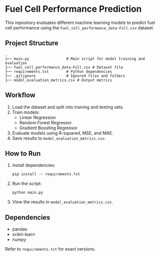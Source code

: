 # Fuel Cell Performance Prediction

This repository evaluates different machine learning models to predict fuel cell performance using the `Fuel_cell_performance_data-Full.csv` dataset.

## Project Structure

```
.
├── main.py                 # Main script for model training and evaluation
├── Fuel_cell_performance_data-Full.csv # Dataset file
├── requirements.txt        # Python dependencies
├── .gitignore              # Ignored files and folders
├── model_evaluation_metrics.csv # Output metrics
```

## Workflow

1. Load the dataset and split into training and testing sets.
2. Train models:
   - Linear Regression
   - Random Forest Regressor
   - Gradient Boosting Regressor
3. Evaluate models using R-squared, MSE, and MAE.
4. Save results to `model_evaluation_metrics.csv`.

## How to Run

1. Install dependencies:
   ```bash
   pip install -r requirements.txt
   ```
2. Run the script:
   ```bash
   python main.py
   ```
3. View the results in `model_evaluation_metrics.csv`.

## Dependencies

- pandas
- scikit-learn
- numpy

Refer to `requirements.txt` for exact versions.
